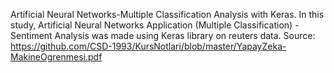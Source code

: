 Artificial Neural Networks-Multiple Classification Analysis with Keras.
In this study, Artificial Neural Networks Application (Multiple Classification) - Sentiment Analysis was made using Keras library on reuters data.
Source: https://github.com/CSD-1993/KursNotlari/blob/master/YapayZeka-MakineOgrenmesi.pdf

